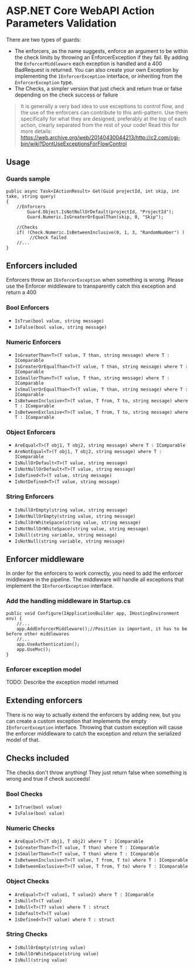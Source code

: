 

# ASP.NET Core WebAPI Action Parameters Validation

There are two types of guards:
- The enforcers, as the name suggests, enforce an argument to be within the check limits by throwing an EnforcerException if they fail. By adding the `EnforcerMiddleware` each exception is handled and a 400 BadRequest is returned. You can also create your own Exception by implementing the `IEnforcerException` interface, or inheriting from the `EnforcerException` type.
- The Checks, a simpler version that just check and return true or false depending on the check success or failure

>  It is generally a very bad idea to use exceptions to control flow, and the use of the enforcers can contribute to this anti-pattern. Use them specifically for what they are designed, preferably at the top of each action, clearly separated from the rest of your code!
Read this for more details: https://web.archive.org/web/20140430044213/http://c2.com/cgi-bin/wiki?DontUseExceptionsForFlowControl

## Usage  

### Guards sample  
```
public async Task<IActionResult> Get(Guid projectId, int skip, int take, string query)
{
	//Enforcers
    	Guard.Object.IsNotNullOrDefault(projectId, "ProjectId");
    	Guard.Numeric.IsGreaterOrEqualThan(skip, 0, "Skip");	
	
	//Checks
	if( !Check.Numeric.IsBetweenInclusive(0, 1, 3, "RandomNumber") )
	     //Check failed
	//...
}
```

## Enforcers included  
Enforcers throw an `IEnforcerException` when something is wrong. Please use the Enforcer middleware to transparently catch this exception and return a 400

### Bool Enforcers 
 - `IsTrue(bool value, string message)`
 - `IsFalse(bool value, string message)`
 
### Numeric Enforcers 
 - `IsGreaterThan<T>(T value, T than, string message) where T : IComparable`
 - `IsGreaterOrEqualThan<T>(T value, T than, string message) where T : IComparable`
 - `IsSmallerThan<T>(T value, T than, string message) where T : IComparable`
 - `IsSmallerOrEqualThan<T>(T value, T than, string message) where T : IComparable`
 - `IsBetweenInclusive<T>(T value, T from, T to, string message) where T : IComparable`
 - `IsBetweenExclusive<T>(T value, T from, T to, string message) where T : IComparable`
 
### Object Enforcers  
 - `AreEqual<T>(T obj1, T obj2, string message) where T : IComparable`
 - `AreNotEqual<T>(T obj1, T obj2, string message) where T : IComparable`
 - `IsNullOrDefault<T>(T value, string message)`
 - `IsNotNullOrDefault<T>(T value, string message)`
 - `IsDefined<T>(T value, string message)`
 - `IsNotDefined<T>(T value, string message)`

### String Enforcers  
 - `IsNullOrEmpty(string value, string message)`  
 - `IsNotNullOrEmpty(string value, string message)`  
 - `IsNullOrWhiteSpace(string value, string message)`  
 - `IsNotNullOrWhiteSpace(string value, string message)`  
 - `IsNull(string variable, string message)`
 - `IsNotNull(string variable, string message)`
 
## Enforcer middleware  
In order for the enforcers to work correctly, you need to add the enforcer middleware in the pipeline.
The middleware will handle all exceptions that implement the `IEnforcerException` interface.

### Add the handling middleware in Startup.cs  
```
public void Configure(IApplicationBuilder app, IHostingEnvironment env) {
    //...
    app.AddEnforcerMiddleware();//Position is important, it has to be before other middlewares
    //...
    app.UseAuthentication();
    app.UseMvc();
}
```
### Enforcer exception model  
TODO: Describe the exception model returned

## Extending enforcers  
There is no way to actually extend the enforcers by adding new, but you can create a custom exception that implements the empty `IEnforcerException` interface. 
Throwing that custom exception will cause the enforcer middleware to catch the exception and return the serialized model of that.
 
## Checks included  
The checks don't throw anything! They just return false when something is wrong and true if check succeeds!

### Bool Checks
- `IsTrue(bool value)`
 - `IsFalse(bool value)` 

### Numeric Checks
- `AreEqual<T>(T obj1, T obj2) where T : IComparable`
 - `IsGreaterThan<T>(T value, T than) where T : IComparable`
 - `IsSmallerThan<T>(T value, T than) where T : IComparable` 
 - `IsBetweenInclusive<T>(T value, T from, T to) where T : IComparable`
 - `IsBetweenExclusive<T>(T value, T from, T to) where T : IComparable`

### Object Checks
- `AreEqual<T>(T value1, T value2) where T : IComparable`
- `IsNull<T>(T value)`
- `IsNull<T>(T? value) where T : struct`
- `IsDefault<T>(T value)`
- `IsDefined<T>(T value) where T : struct`

### String Checks
 - `IsNullOrEmpty(string value)`
 - `IsNullOrWhiteSpace(string value)`
 - `IsNull(string value)`
